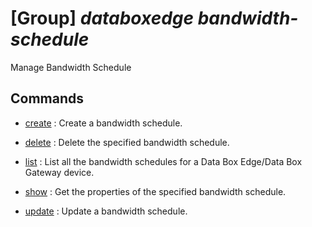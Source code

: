 # [Group] _databoxedge bandwidth-schedule_

Manage Bandwidth Schedule

## Commands

- [create](/Commands/databoxedge/bandwidth-schedule/_create.md)
: Create a bandwidth schedule.

- [delete](/Commands/databoxedge/bandwidth-schedule/_delete.md)
: Delete the specified bandwidth schedule.

- [list](/Commands/databoxedge/bandwidth-schedule/_list.md)
: List all the bandwidth schedules for a Data Box Edge/Data Box Gateway device.

- [show](/Commands/databoxedge/bandwidth-schedule/_show.md)
: Get the properties of the specified bandwidth schedule.

- [update](/Commands/databoxedge/bandwidth-schedule/_update.md)
: Update a bandwidth schedule.
